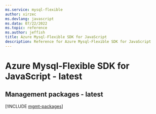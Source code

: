 ```yaml
---
ms.service: mysql-flexible
author: xirzec
ms.devlang: javascript
ms.data: 07/22/2022
ms.topic: reference
ms.author: jeffish
title: Azure Mysql-Flexible SDK for JavaScript
description: Reference for Azure Mysql-Flexible SDK for JavaScript
---
```

# Azure Mysql-Flexible SDK for JavaScript - latest

## Management packages - latest
[!INCLUDE [mgmt-packages](mysql-flexible-mgmt-index.md)]